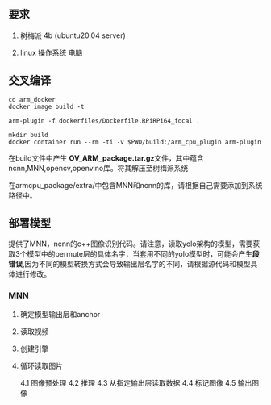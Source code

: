 ## 要求

1. 树梅派 4b (ubuntu20.04 server)

2. linux 操作系统 电脑

## 交叉编译

    cd arm_docker
    docker image build -t 
    
    arm-plugin -f dockerfiles/Dockerfile.RPiRPi64_focal .

    mkdir build
    docker container run --rm -ti -v $PWD/build:/arm_cpu_plugin arm-plugin


在build文件中产生 **OV_ARM_package.tar.gz**文件，其中蕴含ncnn,MNN,opencv,openvino库。将其解压至树梅派系统

在armcpu_package/extra/中包含MNN和ncnn的库，请根据自己需要添加到系统路径中。

## 部署模型

提供了MNN，ncnn的c++图像识别代码。请注意，读取yolo架构的模型，需要获取3个模型中的permute层的具体名字，当套用不同的yolo模型时，可能会产生**段错误**,因为不同的模型转换方式会导致输出层名字的不同，请根据源代码和模型具体进行修改。

### MNN

1. 确定模型输出层和anchor
2. 读取视频
3. 创建引擎
4. 循环读取图片
    
    4.1 图像预处理
    4.2 推理
    4.3 从指定输出层读取数据
    4.4 标记图像
    4.5 输出图像
 

